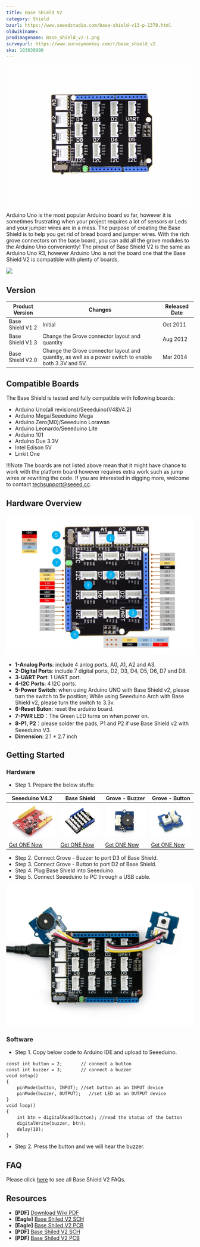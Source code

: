 ```yaml
---
title: Base Shield V2
category: Shield
bzurl: https://www.seeedstudio.com/base-shield-v13-p-1378.html
oldwikiname:
prodimagename: Base_Shield_v2-1.png
surveyurl: https://www.surveymonkey.com/r/base_shield_v2
sku: 103030000
---
```


![enter image description here](https://raw.githubusercontent.com/SeeedDocument/Base_Shield_V2/master/img/Base_Shield_v2-1.png)

Arduino Uno is the most popular Arduino board so far, however it is sometimes frustrating when your project requires a lot of sensors or Leds and your jumper wires are in a mess. The purpose of creating the Base Shield is to help you get rid of bread board and jumper wires. With the rich grove connectors on the base board, you can add all the grove modules to the Arduino Uno conveniently! The pinout of Base Shield V2 is the same as Arduino Uno R3, however Arduino Uno is not the board one that the Base Shield V2 is compatible with plenty of boards.

[![](https://raw.githubusercontent.com/SeeedDocument/Seeed-WiKi/master/docs/images/get_one_now.png)](https://www.seeedstudio.com/base-shield-v13-p-1378.html)  

## Version

| Product Version  | Changes                                                                                               | Released Date |
|------------------|-------------------------------------------------------------------------------------------------------|---------------|
| Base Shield V1.2 | Initial                                                                                               | Oct 2011      |
| Base Shield V1.3 | Change the Grove connector layout and quantity                                                        | Aug 2012      |
| Base Shield V2.0 | Change the Grove connector layout and quantity, as well as a power switch to enable both 3.3V and 5V. | Mar 2014      |

## Compatible Boards

The Base Shield is tested and fully compatible with following boards:

- Arduino Uno(all revisions)/Seeeduino(V4&V4.2)
- Arduino Mega/Seeeduino Mega
- Arduino Zero(M0)/Seeeduino Lorawan
- Arduino Leonardo/Seeeduino Lite
- Arduino 101
- Arduino Due 3.3V
- Intel Edison 5V
- Linkit One

!!!Note
    The boards are not listed above mean that it might have chance to work with the platform board however requires extra work such as jump wires or rewriting the code. If you are interested in digging more, welcome to contact techsupport@seeed.cc.


## Hardware Overview

![](https://github.com/SeeedDocument/Base_Shield_V2/raw/master/img/hardware_overview.jpg)

- **1-Analog Ports**: include 4 anlog ports, A0, A1, A2 and A3.
- **2-Digital Ports**: include 7 digital ports, D2, D3, D4, D5, D6, D7 and D8.
- **3-UART Port**: 1 UART port.
- **4-I2C Ports**: 4 I2C ports.
- **5-Power Switch**: when using Arduino UNO with Base Shield v2, please turn the switch to 5v position; While using Seeeduino Arch with Base Shield v2, please turn the switch to 3.3v.
- **6-Reset Buton**: reset the arduino board.
- **7-PWR  LED**：The Green LED turns on when power on.
- **8-P1, P2**：please solder the pads, P1 and P2 if use Base Shield v2 with Seeeduino V3.
- **Dimension**: 2.1 * 2.7 inch  

## Getting Started

### Hardware

- Step 1. Prepare the below stuffs:

| Seeeduino V4.2 | Base Shield|  Grove - Buzzer |Grove - Button|
|--------------|-------------|-----------------|-----------------|
|![enter image description here](https://raw.githubusercontent.com/SeeedDocument/Grove_Light_Sensor/master/images/gs_1.jpg)|![enter image description here](https://raw.githubusercontent.com/SeeedDocument/Grove_Light_Sensor/master/images/gs_4.jpg)|![enter image description here](https://github.com/SeeedDocument/Base_Shield_V2/raw/master/img/Buzzer.png)|![enter image description here](https://github.com/SeeedDocument/Base_Shield_V2/raw/master/img/button_s.jpg)|
|[Get ONE Now](http://www.seeedstudio.com/Seeeduino-V4.2-p-2517.html)|[Get ONE Now](https://www.seeedstudio.com/Base-Shield-V2-p-1378.html)|[Get ONE Now](https://www.seeedstudio.com/Grove-Buzzer-p-768.html)|[Get ONE Now](https://www.seeedstudio.com/category/Grove-Button-p-766.html)|

- Step 2. Connect Grove - Buzzer to port D3 of Base Shield.
- Step 3. Connect Grove - Button to port D2 of Base Shield.
- Step 4. Plug Base Shield into Seeeduino.
- Step 5. Connect Seeeduino to PC through a USB cable.

![enter image description here](https://raw.githubusercontent.com/SeeedDocument/Base_Shield_V2/master/img/Base_Shield_v2-3.png)

### Software

- Step 1. Copy below code to Arduino IDE and upload to Seeeduino.

```
const int button = 2;       // connect a button
const int buzzer = 3;       // connect a buzzer
void setup()
{
    pinMode(button, INPUT); //set button as an INPUT device
    pinMode(buzzer, OUTPUT);   //set LED as an OUTPUT device
}
void loop()
{
    int btn = digitalRead(button); //read the status of the button
    digitalWrite(buzzer, btn);
    delay(10);
}
```
- Step 2. Press the button and we will hear the buzzer.

## FAQ
Please click [here](http://support.seeedstudio.com/knowledgebase/articles/1826443-base-shield-v2-sku-103030000) to see all Base Shield V2 FAQs.

## Resources

- **[PDF]** [Download Wiki PDF](https://github.com/SeeedDocument/Base_Shield_V2/raw/master/res/Base_Shield_V2_WiKi.pdf)
- **[Eagle]** [Base Shiled V2 SCH](https://github.com/SeeedDocument/Base_Shield_V2/raw/master/res/Base%20Shield%20v2_SCH.zip)
- **[Eagle]** [Base Shiled V2 PCB](https://github.com/SeeedDocument/Base_Shield_V2/raw/master/res/Base%20Shield%20v2_PCB.zip)
- **[PDF]** [Base Shiled V2 SCH](https://github.com/SeeedDocument/Base_Shield_V2/raw/master/res/Base%20Shield%20v2_SCH.pdf)
- **[PDF]** [Base Shiled V2 PCB](https://github.com/SeeedDocument/Base_Shield_V2/raw/master/res/Base%20Shield%20v2_PCB.pdf)
